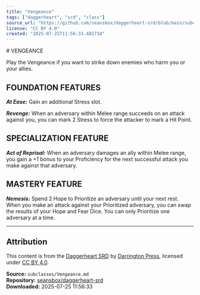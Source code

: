 ```yaml
---
title: "Vengeance"
tags: ["daggerheart", "srd", "class"]
source_url: "https://github.com/seansbox/daggerheart-srd/blob/main/subclasses/Vengeance.md"
license: "CC BY 4.0"
created: "2025-07-25T11:56:33.481734"
---
```


﻿# VENGEANCE

Play the Vengeance if you want to strike down enemies who harm you or your allies.

## FOUNDATION FEATURES

***At Ease:*** Gain an additional Stress slot.

***Revenge:*** When an adversary within Melee range succeeds on an attack against you, you can mark 2 Stress to force the attacker to mark a Hit Point.

## SPECIALIZATION FEATURE

***Act of Reprisal:*** When an adversary damages an ally within Melee range, you gain a +1 bonus to your Proficiency for the next successful attack you make against that adversary.

## MASTERY FEATURE

***Nemesis:*** Spend 2 Hope to Prioritize an adversary until your next rest. When you make an attack against your Prioritized adversary, you can swap the results of your Hope and Fear Dice. You can only Prioritize one adversary at a time.

---

## Attribution

This content is from the [Daggerheart SRD](https://github.com/seansbox/daggerheart-srd/blob/main/subclasses/Vengeance.md) by [Darrington Press](https://darringtonpress.com/), licensed under [CC BY 4.0](https://creativecommons.org/licenses/by/4.0/).

**Source:** `subclasses/Vengeance.md`  
**Repository:** [seansbox/daggerheart-srd](https://github.com/seansbox/daggerheart-srd)  
**Downloaded:** 2025-07-25 11:56:33

